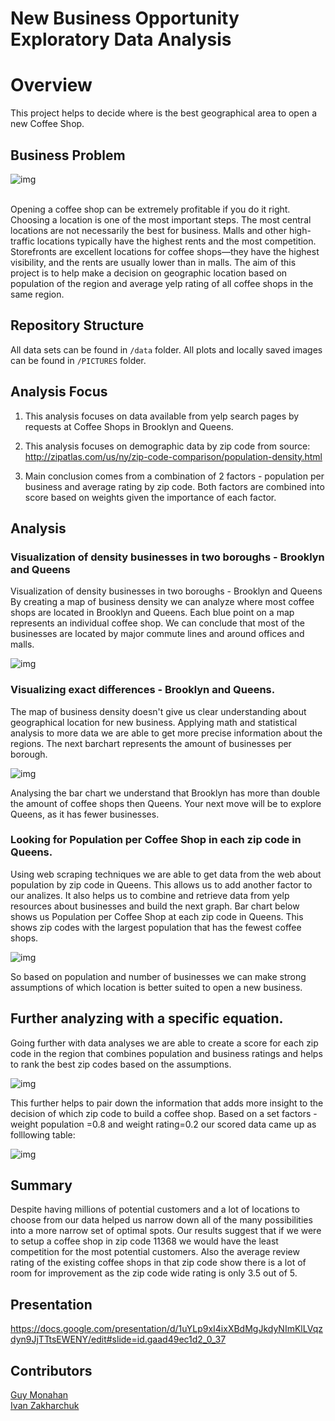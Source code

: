 # New Business Opportunity Exploratory Data Analysis

# Overview 
  This project helps to decide where is the best geographical area to open a new Coffee Shop.


## Business Problem


![img](https://github.com/vanitoz/nyc_mhtn_ds_120720_Project_1/blob/main/PICTURES/USAMAP.png)


<br>
  Opening a coffee shop can be extremely profitable if you do it right. Choosing a location is one of the most important steps. The most central locations are not necessarily the best for business. Malls and other high-traffic locations typically have the highest rents and the most competition. Storefronts are excellent locations for coffee shops—they have the highest visibility, and the rents are usually lower than in malls. The aim of this project is to help make a decision on geographic location based on population of the region and average yelp rating of all coffee shops in the same region.
  
## Repository Structure

  All data sets can be found in `/data` folder.
  All plots and locally saved images can be found in `/PICTURES` folder.

## Analysis Focus

1. This analysis focuses on data available from yelp search pages by requests at Coffee Shops in Brooklyn and Queens.

2. This analysis focuses on demographic data by zip code from source: http://zipatlas.com/us/ny/zip-code-comparison/population-density.html

3. Main conclusion comes from a combination of 2 factors - population per business and average rating by zip code. Both factors are combined into score based on weights given the importance of each factor.
   
## Analysis

### Visualization of density businesses in two boroughs - Brooklyn and Queens


  Visualization of density businesses in two boroughs - Brooklyn and Queens
By creating a map of business density we can analyze where most coffee shops are located in Brooklyn and Queens. Each blue point on a map represents an individual coffee shop. We can conclude that most of the businesses are located by major commute lines and around offices and malls.


![img](https://github.com/vanitoz/nyc_mhtn_ds_120720_Project_1/blob/main/PICTURES/DENSITY_MAP.png)<br>


### Visualizing exact differences - Brooklyn and Queens.


  The map of business density doesn't give us clear understanding about geographical location for new business. Applying math and statistical analysis to more data we are able to get more precise information about the regions. The next barchart represents the amount of businesses per borough.


![img](https://github.com/vanitoz/nyc_mhtn_ds_120720_Project_1/blob/main/PICTURES/BQ_BAR.png)<br>


  Analysing the bar chart we understand that Brooklyn has more than double the amount of coffee shops then Queens. Your next move will be to explore Queens, as it has fewer businesses.


 ### Looking for Population per Coffee Shop in each zip code in Queens.
 
 
 Using web scraping techniques we are able to get data from the web about population by zip code in Queens. This allows us to add another factor to our analizes. It also helps us to combine and retrieve data from yelp resources about businesses and build the next graph. Bar chart below shows us Population per Coffee Shop at each zip code in Queens. This shows zip codes with the largest population that has the fewest coffee shops.


![img](https://github.com/vanitoz/nyc_mhtn_ds_120720_Project_1/blob/main/PICTURES/COUNT_BY_ZIP.png)<br>


  So based on population and number of businesses we can make strong assumptions of which location is better suited to open a new business.
  
  
  ## Further analyzing with a specific equation.
  
  Going further with data analyses we are able to create a score for each zip code in the region that combines population and business ratings and helps to rank the best zip codes based on the assumptions.
  
  
  ![img](https://github.com/vanitoz/nyc_mhtn_ds_120720_Project_1/blob/main/PICTURES/FORMULA.png)<br>
  
  
  This further helps to pair down the information that adds more insight to the decision of which zip code to build a coffee shop.
  Based on a set factors - weight population =0.8 and weight rating=0.2 our scored data came up as folllowing table:
  
  ![img](https://github.com/vanitoz/nyc_mhtn_ds_120720_Project_1/blob/main/PICTURES/BESTSCORE.png)<br>
  
  
 ## Summary
  Despite having millions of potential customers and a lot of locations to choose from our data helped us narrow down all of the many possibilities into a more narrow set of optimal spots. Our results suggest that if we were to setup a coffee shop in zip code 11368 we would have the least competition for the most potential customers. Also the average review rating of the existing coffee shops in that zip code show there is a lot of room for improvement as the zip code wide rating is only 3.5 out of 5.
  
## Presentation

https://docs.google.com/presentation/d/1uYLp9xI4ixXBdMgJkdyNImKlLVqzdyn9JjTTtsEWENY/edit#slide=id.gaad49ec1d2_0_37

## Contributors

[Guy Monahan](https://github.com/GuyMonahan)
<br>
[Ivan Zakharchuk](https://github.com/vanitoz)


